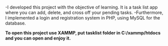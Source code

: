 -I developed this project with the objective of learning. It is a task list app where you can add, delete, and cross off your pending tasks. 
-Furthermore, I implemented a login and registration system in PHP, using MySQL for the database.

**To open this project use XAMMP, put tasklist folder in C:/xammp/htdocs and you can open and enjoy it.**
